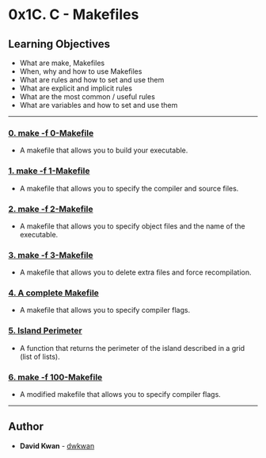 # 0x1C. C - Makefiles

## Learning Objectives

* What are make, Makefiles
* When, why and how to use Makefiles
* What are rules and how to set and use them
* What are explicit and implicit rules
* What are the most common / useful rules
* What are variables and how to set and use them

---

### [0. make -f 0-Makefile](./0-Makefile)
* A makefile that allows you to build your executable.


### [1. make -f 1-Makefile](./1-Makefile)
* A makefile that allows you to specify the compiler and source files.


### [2. make -f 2-Makefile](./2-Makefile)
* A makefile that allows you to specify object files and the name of the executable.


### [3. make -f 3-Makefile](./3-Makefile)
* A makefile that allows you to delete extra files and force recompilation.


### [4. A complete Makefile](./4-Makefile)
* A makefile that allows you to specify compiler flags.


### [5. Island Perimeter](./5-island_perimeter.py)
* A function that returns the perimeter of the island described in a grid (list of lists).


### [6. make -f 100-Makefile](./100-Makefile)
* A modified makefile that allows you to specify compiler flags.

---

## Author
* **David Kwan** - [dwkwan](https://github.com/dwkwan)